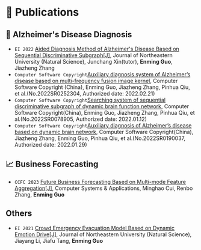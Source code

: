 # 📝 Publications 
## 🧠 Alzheimer's Disease Diagnosis
- ``EI 2022`` [Aided Diagnosis Method of Alzheimer's Disease Based on Sequential Discriminative Subgraph[J]](publications/Aided.pdf), Journal of Northeastern University (Natural Science), Junchang Xin(tutor), **Enming Guo**, Jiazheng Zhang
- ``Computer Software Copyright``[Auxiliary diagnosis system of Alzheimer’s disease based on multi-frequency fusion image kernel](publications/多频.jpeg), Computer Software Copyright (China), Enming Guo, Jiazheng Zhang, Pinhua Qiu, et al.(No.2022SR0252304, Authorized date: 2022.02.21)
- ``Computer Software Copyright``[Searching system of sequential discriminative subgraph of dynamic brain function network](publications/搜索.jpeg), Computer Software Copyright(China), Enming Guo, Jiazheng Zhang, Pinhua Qiu, et al.(No.2022SR0078905, Authorized date: 2022.01.12)
- ``Computer Software Copyright``[Auxiliary diagnosis of Alzheimer’s disease based on dynamic brain network](publications/动态.jpeg), Computer Software Copyright(China), Jiazheng Zhang, Enming Guo, Pinhua Qiu, et al.(No.2022SR0190037, Authorized date: 2022.01.29)

## 📈 Business Forecasting
- ``CCFC 2023`` [Future Business Forecasting Based on Multi-mode Feature Aggregation[J]](publications/Future.pdf), Computer Systems & Applications, Minghao Cui, Renbo Zhang, **Enming Guo**

## Others
- ``EI 2021`` [Crowd Emergency Evacuation Model Based on Dynamic Emotion Drive[J]](publications/Crowd.pdf), Journal of Northeastern University (Natural Science), Jiayang Li, Jiafu Tang, **Enming Guo**
